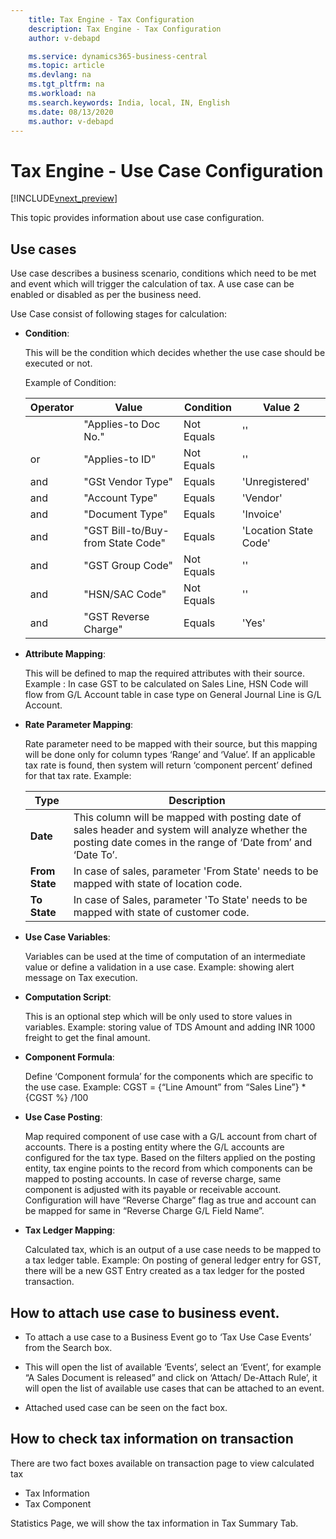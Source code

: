```yaml
---
    title: Tax Engine - Tax Configuration
    description: Tax Engine - Tax Configuration
    author: v-debapd

    ms.service: dynamics365-business-central
    ms.topic: article
    ms.devlang: na
    ms.tgt_pltfrm: na
    ms.workload: na
    ms.search.keywords: India, local, IN, English
    ms.date: 08/13/2020
    ms.author: v-debapd
---
```

# Tax Engine - Use Case Configuration

[!INCLUDE[vnext_preview](../../includes/vnext_preview.md)]

This topic provides information about use case configuration.

## Use cases
Use case describes a business scenario, conditions which need to be met and event which will trigger the calculation of tax. A use case can be enabled or disabled as per the business need.  

Use Case consist of following stages for calculation:

  - **Condition**:

    This will be the condition which decides whether the use case should be executed or not.

    Example of Condition:

     |Operator|Value|Condition|Value 2|
     |--------------------|-----------------------|-----------------|----------|  
     |    |"Applies-to Doc No."|Not Equals|''
     |or|"Applies-to ID"|Not Equals|''
     |and|"GSt Vendor Type"|Equals|'Unregistered'
     |and|"Account Type"|Equals|'Vendor'
     |and|"Document Type"|Equals|'Invoice'
     |and|"GST Bill-to/Buy-from State Code"|Equals|'Location State Code'
     |and|"GST Group Code"|Not Equals|''
     |and|"HSN/SAC Code"|Not Equals|''
     |and|"GST Reverse Charge"|Equals|'Yes'


   - **Attribute Mapping**:

     This will be defined to map the required attributes with their source.
     Example : In case GST to be calculated on Sales Line, HSN Code will flow from G/L Account table in case type on General Journal Line is G/L Account.

   - **Rate Parameter Mapping**:

     Rate parameter need to be mapped with their source, but this mapping will be done only for column types ‘Range’ and ‘Value’. If an applicable tax rate is found, then system will return ‘component percent’ defined for that tax rate. Example:

      |Type  |Description  |
      |---------|---------|
      |**Date**|This column will be mapped with posting date of sales header and system will analyze whether the posting date comes in the range of ‘Date from’ and ‘Date To’.|
      |**From State**|In case of sales, parameter 'From State' needs to be mapped with state of location code.|
      |**To State**|In case of Sales, parameter 'To State' needs to be mapped with state of customer code.|


   - **Use Case Variables**:

     Variables can be used at the time of computation of an intermediate value or define a validation in a use case. Example: showing alert message on Tax execution.


  - **Computation Script**:

     This is an optional step which will be only used to store values in variables.
     Example: storing value of TDS Amount and adding INR 1000 freight to get the final amount.


   - **Component Formula**:

     Define ‘Component formula’ for the components which are specific to the use case. Example: CGST = {“Line Amount” from “Sales Line”} * {CGST %} /100


  - **Use Case Posting**:

    Map required component of use case with a G/L account from chart of accounts. There is a posting entity where the G/L accounts are configured for the tax type. Based on the filters applied on the posting entity, tax engine points to the record from which components can be mapped to posting accounts. In case of reverse charge, same component is adjusted with its payable or receivable account. Configuration will have “Reverse Charge” flag as true and account can be mapped for same in “Reverse Charge G/L Field Name”.


  - **Tax Ledger Mapping**:

    Calculated tax, which is an output of a use case needs to be mapped to a tax ledger table. Example: On posting of general ledger entry for GST, there will be a new GST Entry created as a tax ledger for the posted transaction.


## How to attach use case to business event.

- To attach a use case to a Business Event go to ‘Tax Use Case Events’ from the Search box.

- This will open the list of available ‘Events’, select an ‘Event’, for example “A Sales Document is released” and click on ‘Attach/ De-Attach Rule’, it will open the list of available use cases that can be attached to an event.

- Attached used case can be seen on the fact box.


## How to check tax information on transaction

There are two fact boxes available on transaction page to view calculated tax

- Tax Information 
- Tax Component

Statistics Page, we will show the tax information in Tax Summary Tab.










































